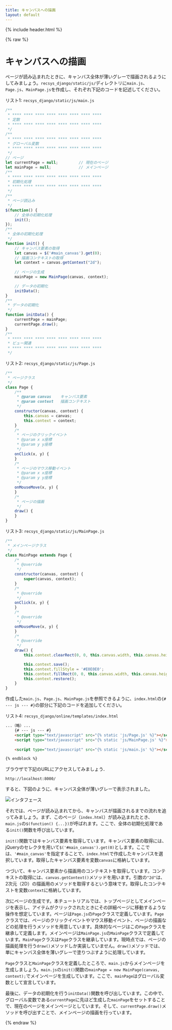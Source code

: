 ```yaml
---
title: キャンバスへの描画
layout: default
---
```


{% include header.html %}

{% raw %}

# キャンバスへの描画

ページが読み込まれたときに、キャンバス全体が薄いグレーで描画されるようにしてみましょう。`recsys_django/static/js/`ディレクトリに`main.js`、`Page.js`、`MainPage.js`を作成し、それぞれ下記のコードを記述してください。
 
リスト1: `recsys_django/static/js/main.js`
```js
/**
 * **** **** **** **** **** **** **** ****
 * 定数
 * **** **** **** **** **** **** **** ****
 */
/**
 * **** **** **** **** **** **** **** ****
 * グローバル変数
 * **** **** **** **** **** **** **** ****
 */
// ページ
let currentPage = null;         // 現在のページ
let mainPage = null;            // メインページ
/**
 * **** **** **** **** **** **** **** ****
 * 初期化処理
 * **** **** **** **** **** **** **** ****
 */
/**
 * ページ読込み
 */
$(function() {
    // 全体の初期化処理
    init();
});
/**
 * 全体の初期化処理
 */
function init() {
    // キャンバス要素の取得
    let canvas = $('#main_canvas').get(0);
    // 描画コンテキストの取得
    let context = canvas.getContext("2d");
    
    // ページの生成
    mainPage = new MainPage(canvas, context);

    // データの初期化
    initData();
}
/**
 * データの初期化
 */
function initData() {
    currentPage = mainPage;
    currentPage.draw();
}
/**
 * **** **** **** **** **** **** **** ****
 * ビュー関連
 * **** **** **** **** **** **** **** ****
 */
```

リスト2: `recsys_django/static/js/Page.js`
```js
/**
 * ページクラス
 */
class Page {
    /**
     * @param canvas    キャンバス要素
     * @param context   描画コンテキスト
     */
    constructor(canvas, context) {
        this.canvas = canvas;
        this.context = context;
    }
    /*
     * ページのクリックイベント
     * @param x x座標
     * @param y y座標
     */
    onClick(x, y) {
    }
    /*
     * ページのマウス移動イベント
     * @param x x座標
     * @param y y座標
     */
    onMouseMove(x, y) {
    }
    /*
     * ページの描画
     */
    draw() {
    }
}
```

リスト3: `recsys_django/static/js/MainPage.js`
```js
/**
 * メインページクラス
 */
class MainPage extends Page {
    /*
     * @override
     */
    constructor(canvas, context) {
        super(canvas, context);
    }
    /*
     * @override
     */
    onClick(x, y) {
    }
    /*
     * @override
     */
    onMouseMove(x, y) {
    }
    /*
     * @override
     */
    draw() {
        this.context.clearRect(0, 0, this.canvas.width, this.canvas.height);

        this.context.save();
        this.context.fillStyle = '#E0E0E0';
        this.context.fillRect(0, 0, this.canvas.width, this.canvas.height);
        this.context.restore();
    }
}
```

作成した`main.js`、`Page.js`、`MainPage.js`を参照できるように、`index.html`の`{# --- js --- #}`の部分に下記のコードを追加してください。

リスト4: `recsys_django/online/templates/index.html`
```html
...（略）...
    {# --- js --- #}
    <script type="text/javascript" src="{% static 'js/Page.js' %}"></script>        <!-- 追加 -->
    <script type="text/javascript" src="{% static 'js/MainPage.js' %}"></script>    <!-- 追加 -->
    
    <script type="text/javascript" src="{% static 'js/main.js' %}"></script>        <!-- 追加 -->

{% endblock %}
```

ブラウザで下記のURLにアクセスしてみましょう．

`http://localhost:8000/`

すると、下図のように、キャンバス全体が薄いグレーで表示されました。

![インタフェース](images/interface20.png)

それでは、ページが読み込まれてから、キャンバスが描画されるまでの流れを追ってみましょう。まず、このページ（`index.html`）が読み込まれたとき、`main.js`の`$(function() {...})`が呼ばれます。ここで、全体の初期化処理である`init()`関数を呼び出しています。

`init()`関数ではキャンバス要素を取得しています。キャンバス要素の取得には、jQueryのセレクタを用いて`$('#main_canvas').get(0)`とします。ここでは、`'#main_canvas'`を指定することで、`index.html`で作成したキャンバスを選択しています。取得したキャンバス要素を変数`canvas`に格納しています。

つづいて、キャンバス要素から描画用のコンテキストを取得しています。コンテキストの取得には、`canvas.getContext()`メソッドを用います。引数の`"2d"`は、2次元（2D）の描画用のメソッドを取得するという意味です。取得したコンテキストを変数`context`に格納しています。

次にページの生成です。本チュートリアルでは、トップページとしてメインページを表示し、アイテムがクリックされたときにその詳細ページに移動するような操作を想定しています。ページは`Page.js`の`Page`クラスで定義しています。`Page`クラスでは、ページのクリックイベントやマウス移動イベント、ページの描画などの処理を行うメソッドを用意しています。具体的なページはこの`Page`クラスを継承して定義します。メインページは`MainPage.js`の`MainPage`クラスで定義しています。`MainPage`クラスは`Page`クラスを継承しています。現時点では、ページの描画処理を行う`draw()`メソッドしか実装していません。`draw()`メソッドでは、単にキャンバス全体を薄いグレーで塗りつぶすように処理しています。

`Page`クラスと`MainPage`クラスを定義したところで、`main.js`からメインページを生成しましょう。`main.js`の`init()`関数の`mainPage = new MainPage(canvas, context);`でメインページを生成しています。ここで、`mainPage`はグローバル変数として宣言しています。

最後に、データの初期化を行う`initData()`関数を呼び出しています。この中で、グローバル変数である`currentPage`に先ほど生成した`mainPage`をセットすることで、現在のページをメインページとしています。そして、`currentPage.draw()`メソッドを呼び出すことで、メインページの描画を行っています。

{% endraw %}
